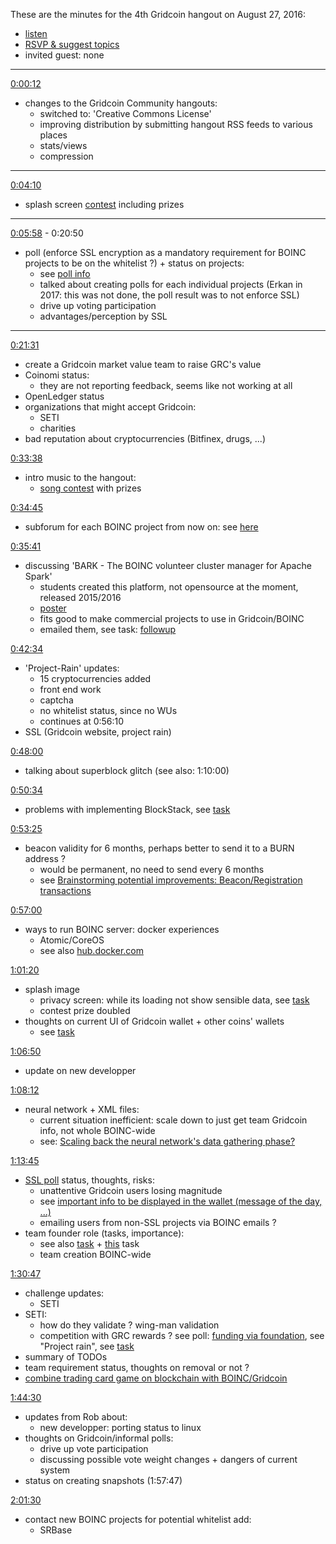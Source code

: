 These are the minutes for the 4th Gridcoin hangout on August 27, 2016:
* [listen](https://soundcloud.com/gridcoin-community-hangouts/gridcoin-community-hangout-004)
* [RSVP & suggest topics](https://steemit.com/gridcoin/@cm-steem/gridcoin-community-hangout-004-rsvp-and-suggest-topics)
* invited guest: none


***

[0:00:12](https://soundcloud.com/gridcoin-community-hangouts/gridcoin-hangout-004#t=0:12)
* changes to the Gridcoin Community hangouts:
  * switched to: 'Creative Commons License'
  * improving distribution by submitting hangout RSS feeds to various places
  * stats/views
  * compression

***

[0:04:10](https://soundcloud.com/gridcoin-community-hangouts/gridcoin-hangout-004#t=4:10)
* splash screen [contest](https://cryptocointalk.com/topic/49361-contest-create-a-new-wallet-splash-image/) including prizes

***

[0:05:58](https://soundcloud.com/gridcoin-community-hangouts/gridcoin-hangout-004#t=5:58) - 0:20:50
* poll (enforce SSL encryption as a mandatory requirement for BOINC projects to be on the whitelist ?) + status on projects:
  * see [poll info](https://steemit.com/boinc/@cm-steem/gridcoin-poll-should-ssl-encryption-be-mandatory-for-whitelisted-projects)
  * talked about creating polls for each individual projects (Erkan in 2017: this was not done, the poll result was to not enforce SSL)
  * drive up voting participation
  * advantages/perception by SSL
  
***

[0:21:31](https://soundcloud.com/gridcoin-community-hangouts/gridcoin-hangout-004#t=21:31)
* create a Gridcoin market value team to raise GRC's value
* Coinomi status:
  * they are not reporting feedback, seems like not working at all
* OpenLedger status
* organizations that might accept Gridcoin:
  * SETI
  * charities 
* bad reputation about cryptocurrencies (Bitfinex, drugs, ...)

[0:33:38](https://soundcloud.com/gridcoin-community-hangouts/gridcoin-hangout-004#t=33:38)
* intro music to the hangout: 
  * [song contest](https://cryptocointalk.com/topic/49478-contest-create-an-intro-song-for-the-gridcoin-community-hangout-podcast-grc-rewards/) with prizes

[0:34:45](https://soundcloud.com/gridcoin-community-hangouts/gridcoin-hangout-004#t=34:45)
* subforum for each BOINC project from now on: see [here](https://cryptocointalk.com/forum/2436-projects/)

[0:35:41](https://soundcloud.com/gridcoin-community-hangouts/gridcoin-hangout-004#t=35:41)
* discussing 'BARK - The BOINC volunteer cluster manager for Apache Spark'
  * students created this platform, not opensource at the moment, released 2015/2016
  * [poster](https://www.seas.upenn.edu/~cse400/CSE400_2015_2016/posters/poster_32.pdf)
  * fits good to make commercial projects to use in Gridcoin/BOINC
  * emailed them, see task: [followup](https://github.com/Erkan-Yilmaz/Gridcoin-tasks/issues/57)

[0:42:34](https://soundcloud.com/gridcoin-community-hangouts/gridcoin-hangout-004#t=42:34)
* 'Project-Rain' updates:
  * 15 cryptocurrencies added
  * front end work
  * captcha
  * no whitelist status, since no WUs
  * continues at 0:56:10
* SSL (Gridcoin website, project rain)

[0:48:00](https://soundcloud.com/gridcoin-community-hangouts/gridcoin-hangout-004#t=48:00)
* talking about superblock glitch (see also: 1:10:00)

[0:50:34](https://soundcloud.com/gridcoin-community-hangouts/gridcoin-hangout-004#t=50:34)
* problems with implementing BlockStack, see [task](https://github.com/Erkan-Yilmaz/Gridcoin-tasks/issues/19)

[0:53:25](https://soundcloud.com/gridcoin-community-hangouts/gridcoin-hangout-004#t=53:25)
* beacon validity for 6 months, perhaps better to send it to a BURN address ? 
  * would be permanent, no need to send every 6 months
  * see [Brainstorming potential improvements: Beacon/Registration transactions](https://github.com/gridcoin/Gridcoin-Research/issues/183)

[0:57:00](https://soundcloud.com/gridcoin-community-hangouts/gridcoin-hangout-004#t=57:00)
* ways to run BOINC server: docker experiences
  * Atomic/CoreOS
  * see also [hub.docker.com](https://hub.docker.com/search/?isAutomated=0&isOfficial=0&page=1&pullCount=0&q=boinc&starCount=0)

[1:01:20](https://soundcloud.com/gridcoin-community-hangouts/gridcoin-hangout-004#t=1:01:20)
* splash image
  * privacy screen: while its loading not show sensible data, see [task](https://github.com/Erkan-Yilmaz/Gridcoin-tasks/issues/58)
  * contest prize doubled
* thoughts on current UI of Gridcoin wallet + other coins' wallets
  * see [task](https://github.com/Erkan-Yilmaz/Gridcoin-tasks/issues/15)

[1:06:50](https://soundcloud.com/gridcoin-community-hangouts/gridcoin-hangout-004#t=1:06:50)
* update on new developper

[1:08:12](https://soundcloud.com/gridcoin-community-hangouts/gridcoin-hangout-004#t=1:08:12)
* neural network + XML files:
  * current situation inefficient: scale down to just get team Gridcoin info, not whole BOINC-wide
  * see: [Scaling back the neural network's data gathering phase?](https://github.com/gridcoin/Gridcoin-Research/issues/121)

[1:13:45](https://soundcloud.com/gridcoin-community-hangouts/gridcoin-hangout-004#t=1:13:45)
* [SSL poll](https://steemit.com/boinc/@cm-steem/gridcoin-poll-should-ssl-encryption-be-mandatory-for-whitelisted-projects) status, thoughts, risks:
  * unattentive Gridcoin users losing magnitude
  * see [important info to be displayed in the wallet (message of the day, ...)](https://github.com/gridcoin/Gridcoin-Research/issues/114)
  * emailing users from non-SSL projects via BOINC emails ?
* team founder role (tasks, importance):
  * see also [task](https://github.com/Erkan-Yilmaz/Gridcoin-tasks/issues/55) + [this](https://github.com/Erkan-Yilmaz/Gridcoin-tasks/issues/61) task
  * team creation BOINC-wide

[1:30:47](https://soundcloud.com/gridcoin-community-hangouts/gridcoin-hangout-004#t=1:30:47)
* challenge updates:
  * SETI
* SETI: 
  * how do they validate ? wing-man validation
  * competition with GRC rewards ? see poll: [funding via foundation](https://github.com/Erkan-Yilmaz/Gridcoin-tasks/issues/45), see "Project rain", see [task](https://github.com/Erkan-Yilmaz/Gridcoin-tasks/issues/59)
* summary of TODOs
* team requirement status, thoughts on removal or not ?
* [combine trading card game on blockchain with BOINC/Gridcoin](https://github.com/Erkan-Yilmaz/Gridcoin-tasks/issues/60)

[1:44:30](https://soundcloud.com/gridcoin-community-hangouts/gridcoin-hangout-004#t=1:44:30)
* updates from Rob about:
  * new developper: porting status to linux
* thoughts on Gridcoin/informal polls:
  * drive up vote participation
  * discussing possible vote weight changes + dangers of current system
* status on creating snapshots (1:57:47)

[2:01:30](https://soundcloud.com/gridcoin-community-hangouts/gridcoin-hangout-004#t=2:01:30)
* contact new BOINC projects for potential whitelist add:
  * SRBase

